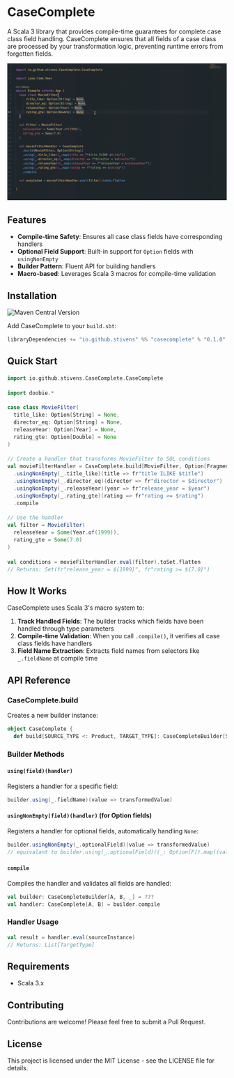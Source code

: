 # CaseComplete

A Scala 3 library that provides compile-time guarantees for complete case class field handling. CaseComplete ensures that all fields of a case class are processed by your transformation logic, preventing runtime errors from forgotten fields.

![CaseComplete Demo - Compile-time field validation](screenshots/casecomplete.gif "CaseComplete in action")

## Features

- **Compile-time Safety**: Ensures all case class fields have corresponding handlers
- **Optional Field Support**: Built-in support for `Option` fields with `usingNonEmpty`
- **Builder Pattern**: Fluent API for building handlers
- **Macro-based**: Leverages Scala 3 macros for compile-time validation

## Installation

![Maven Central Version](https://img.shields.io/maven-central/v/io.github.stivens/casecomplete_3?strategy=highestVersion&style=social)

Add CaseComplete to your `build.sbt`:

```scala
libraryDependencies += "io.github.stivens" %% "casecomplete" % "0.1.0"
```

## Quick Start

```scala
import io.github.stivens.CaseComplete.CaseComplete

import doobie.*

case class MovieFilter(
  title_like: Option[String] = None,
  director_eq: Option[String] = None,
  releaseYear: Option[Year] = None,
  rating_gte: Option[Double] = None
)

// Create a handler that transforms MovieFilter to SQL conditions
val movieFilterHandler = CaseComplete.build[MovieFilter, Option[Fragment]]
  .usingNonEmpty(_.title_like)(title => fr"title ILIKE $title")
  .usingNonEmpty(_.director_eq)(director => fr"director = $director")
  .usingNonEmpty(_.releaseYear)(year => fr"release_year = $year")
  .usingNonEmpty(_.rating_gte)(rating => fr"rating >= $rating")
  .compile

// Use the handler
val filter = MovieFilter(
  releaseYear = Some(Year.of(1999)),
  rating_gte = Some(7.0)
)

val conditions = movieFilterHandler.eval(filter).toSet.flatten
// Returns: Set(fr"release_year = ${1999}", fr"rating >= ${7.0}")
```

## How It Works

CaseComplete uses Scala 3's macro system to:

1. **Track Handled Fields**: The builder tracks which fields have been handled through type parameters
2. **Compile-time Validation**: When you call `.compile()`, it verifies all case class fields have handlers
3. **Field Name Extraction**: Extracts field names from selectors like `_.fieldName` at compile time

## API Reference

### CaseComplete.build

Creates a new builder instance:

```scala
object CaseComplete {
  def build[SOURCE_TYPE <: Product, TARGET_TYPE]: CaseCompleteBuilder[SOURCE_TYPE, TARGET_TYPE, EmptyTuple]
```

### Builder Methods

#### `using(field)(handler)`

Registers a handler for a specific field:

```scala
builder.using(_.fieldName)(value => transformedValue)
```

#### `usingNonEmpty(field)(handler)` (for Option fields)

Registers a handler for optional fields, automatically handling `None`:

```scala
builder.usingNonEmpty(_.optionalField)(value => transformedValue)
// equivalant to builder.using(_.optionalField)((_: Option[F]).map((value: F) => transformedValue))
```

#### `compile`

Compiles the handler and validates all fields are handled:

```scala
val builder: CaseCompleteBuilder[A, B, _] = ???
val handler: CaseComplete[A, B] = builder.compile
```

### Handler Usage

```scala
val result = handler.eval(sourceInstance)
// Returns: List[TargetType]
```

## Requirements

- Scala 3.x

## Contributing

Contributions are welcome! Please feel free to submit a Pull Request.

## License

This project is licensed under the MIT License - see the LICENSE file for details.

